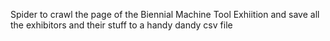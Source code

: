 Spider to crawl the page of the Biennial Machine Tool Exhiition and save all the exhibitors and their stuff to a handy dandy csv file
